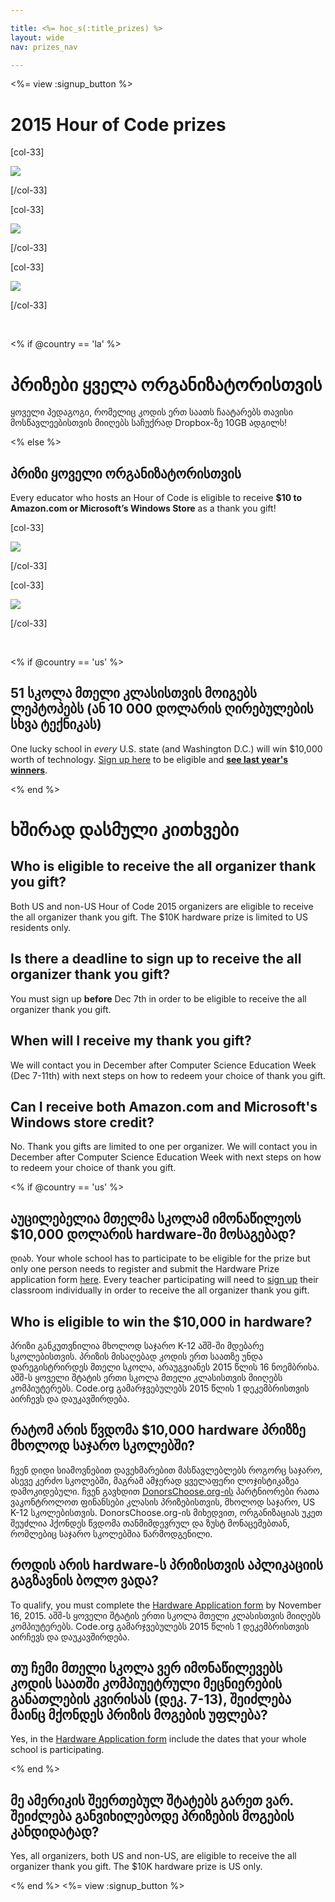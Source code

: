 ```yaml
---

title: <%= hoc_s(:title_prizes) %>
layout: wide
nav: prizes_nav

---
```


<%= view :signup_button %>

# 2015 Hour of Code prizes

[col-33]

![](/images/fill-275x200/prize1.jpg)

[/col-33]

[col-33]

![](/images/fill-275x200/prize3.png)

[/col-33]

[col-33]

![](/images/fill-275x200/prize4.png)

[/col-33]

<p style="clear:both">
  &nbsp;
</p>

<% if @country == 'la' %>

# პრიზები ყველა ორგანიზატორისთვის

ყოველი პედაგოგი, რომელიც კოდის ერთ საათს ჩაატარებს თავისი მოსწავლეებისთვის მიიღებს საჩუქრად Dropbox-ზე 10GB ადგილს!

<% else %>

## პრიზი ყოველი ორგანიზატორისთვის

Every educator who hosts an Hour of Code is eligible to receive **$10 to Amazon.com or Microsoft’s Windows Store** as a thank you gift!

[col-33]

![](/images/fit-100/amazon_giftcards_crop.png)

[/col-33]

[col-33]

![](/images/fit-100/microsoft_giftcards.png)

[/col-33]

<p style="clear:both">
  &nbsp;
</p>

<% if @country == 'us' %>

## 51 სკოლა მთელი კლასისთვის მოიგებს ლეპტოპებს (ან 10 000 დოლარის ღირებულების სხვა ტექნიკას)

One lucky school in *every* U.S. state (and Washington D.C.) will win $10,000 worth of technology. [Sign up here](<%= resolve_url('/prizes/hardware-signup') %>) to be eligible and [**see last year's winners**](http://codeorg.tumblr.com/post/104109522378/prize-winners).

<% end %>

# ხშირად დასმული კითხვები

## Who is eligible to receive the all organizer thank you gift?

Both US and non-US Hour of Code 2015 organizers are eligible to receive the all organizer thank you gift. The $10K hardware prize is limited to US residents only.

## Is there a deadline to sign up to receive the all organizer thank you gift?

You must sign up **before** Dec 7th in order to be eligible to receive the all organizer thank you gift.

## When will I receive my thank you gift?

We will contact you in December after Computer Science Education Week (Dec 7-11th) with next steps on how to redeem your choice of thank you gift.

## Can I receive both Amazon.com and Microsoft's Windows store credit?

No. Thank you gifts are limited to one per organizer. We will contact you in December after Computer Science Education Week with next steps on how to redeem your choice of thank you gift.

<% if @country == 'us' %>

## აუცილებელია მთელმა სკოლამ იმონაწილეოს $10,000 დოლარის hardware-ში მოსაგებად?

დიახ. Your whole school has to participate to be eligible for the prize but only one person needs to register and submit the Hardware Prize application form [here](<%= resolve_url('/prizes/hardware-signup') %>). Every teacher participating will need to [sign up](<%= resolve_url('/') %>) their classroom individually in order to receive the all organizer thank you gift.

## Who is eligible to win the $10,000 in hardware?

პრიზი განკუთვნილია მხოლოდ საჯარო K-12 აშშ-ში მდებარე სკოლებისთვის. პრიზის მისაღებად კოდის ერთ საათზე უნდა დარეგისტრირდეს მთელი სკოლა, არაუგვიანეს 2015 წლის 16 ნოემბრისა. აშშ-ს ყოველი შტატის ერთი სკოლა მთელი კლასისთვის მიიღებს კომპიუტერებს. Code.org გამარჯვებულებს 2015 წლის 1 დეკემბრისთვის აირჩევს და დაუკავშირდება.

## რატომ არის წვდომა $10,000 hardware პრიზზე მხოლოდ საჯარო სკოლებში?

ჩვენ დიდი სიამოვნებით დავეხმარებით მასწავლებლებს როგორც საჯარო, ასევე კერძო სკოლებში, მაგრამ ამჯერად ყველაფერი ლოჯისტიკაზეა დამოკიდებული. ჩვენ გავხდით [DonorsChoose.org-ის](http://donorschoose.org) პარტნიორები რათა ვაკონტროლოთ ფინანსები კლასის პრიზებისთვის, მხოლოდ საჯარო, US K-12 სკოლებისთვის. DonorsChoose.org-ის მიხედვით, ორგანიზაციას უკეთ შეუძლია ჰქონდეს წვდომა თანმიმდევრულ და ზუსტ მონაცემებთან, რომლებიც საჯარო სკოლებშია წარმოდგენილი.

## როდის არის hardware-ს პრიზისთვის აპლიკაციის გაგზავნის ბოლო ვადა?

To qualify, you must complete the [Hardware Application form](<%= resolve_url('/prizes/hardware-signup') %>) by November 16, 2015. აშშ-ს ყოველი შტატის ერთი სკოლა მთელი კლასისთვის მიიღებს კომპიუტერებს. Code.org გამარჯვებულებს 2015 წლის 1 დეკემბრისთვის აირჩევს და დაუკავშირდება.

## თუ ჩემი მთელი სკოლა ვერ იმონაწილევებს კოდის საათში კომპიუეტრული მეცნიერების განათლების კვირისას (დეკ. 7-13), შეიძლება მაინც მქონდეს პრიზის მოგების უფლება?

Yes, in the [Hardware Application form](<%= resolve_url('/prizes/hardware-signup') %>) include the dates that your whole school is participating.

<% end %>

## მე ამერიკის შეერთებულ შტატებს გარეთ ვარ. შეიძლება განვიხილებოდე პრიზების მოგების კანდიდატად?

Yes, all organizers, both US and non-US, are eligible to receive the all organizer thank you gift. The $10K hardware prize is US only.

<% end %> <%= view :signup_button %>
